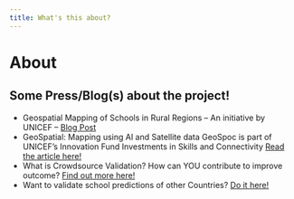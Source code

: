 ```yaml
---
title: What's this about?
---
```


# About

## Some Press/Blog(s) about the project!

- Geospatial Mapping of Schools in Rural Regions – An initiative by UNICEF – [Blog Post](https://geospoc.com/blog/2021/04/21/geospatial-mapping-of-schools-in-rural-regions-an-initiative-by-unicef/)
- GeoSpatial: Mapping using AI and Satellite data GeoSpoc is part of UNICEF’s Innovation Fund Investments in Skills and Connectivity [Read the article here!](https://www.unicef.org/innovation/innovation-fund-geospoc-geospatial)
- What is Crowdsource Validation? How can YOU contribute to improve outcome? [Find out more here!](#)
- Want to validate school predictions of other Countries? [Do it here!](https://game.projectconnect.world/)
